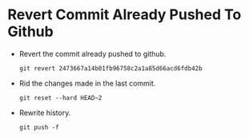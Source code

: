 # Revert Commit Already Pushed To Github

- Revert the commit already pushed to github.
  ```
  git revert 2473667a14b01fb96758c2a1a85d66acd6fdb42b
  ```

- Rid the changes made in the last commit.
  ```
  git reset --hard HEAD~2
  ```


- Rewrite history.
  ```
  git push -f
  ```
